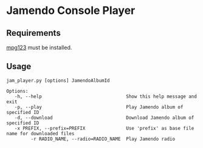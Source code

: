 Jamendo Console Player
==============

Requirements
--------------------
[mpg123](http://www.mpg123.de/) must be installed.

Usage
---------
`jam_player.py [options] JamendoAlbumId`

    Options:
       -h, --help                   			Show this help message and exit
       -p, --play                   			Play Jamendo album of specified ID
       -d, --download               			Download Jamendo album of specified ID
       -x PREFIX, --prefix=PREFIX   			Use 'prefix' as base file name for downloaded files
			 -r RADIO_NAME, --radio=RADIO_NAME	Play Jamendo radio

